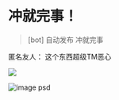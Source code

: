 # 冲就完事！

> [bot] 自动发布 冲就完事

匿名友人： 这个东西超级TM恶心

[![](https://data.jsdelivr.com/v1/package/gh/RedCrazyGhost/CDN/badge?style=rounded)](https://www.jsdelivr.com/package/gh/RedCrazyGhost/CDN)

![image psd](https://github.com/RedCrazyGhost/test/assets/49381700/6653fcfa-975e-4bda-bd25-68491e635e34)
